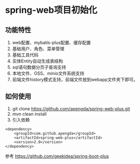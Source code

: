 # spring-web项目初始化

## 功能特性
1. web配置、mybatis-plus配置、缓存配置
2. 基础用户、角色、菜单管理
3. 基础工具代码
4. 实体Entity自动生成表结构
5. sql语句数据分页子查询支持
6. 本地文件、OSS、minio文件系统支持
7. 前端文件history模式支持，前端文件放到webapp文件夹下即可。

## 如何使用
1. git clone https://github.com/apengda/spring-web-plus.git
2. mvn clean install
3. 引入依赖
```
<dependency>
    <groupId>com.github.apengda</groupId>
    <artifactId>spring-web-plus</artifactId>
    <version>2.0</version>
</dependency>
```

参考
    https://github.com/geekidea/spring-boot-plus
